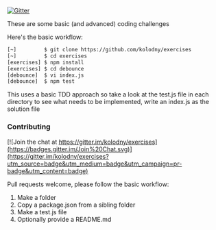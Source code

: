 [![Gitter][gitter-image]][gitter-url]

These are some basic (and advanced) coding challenges

Here's the basic workflow:

```bash
[~]         $ git clone https://github.com/kolodny/exercises
[~]         $ cd exercises
[exercises] $ npm install
[exercises] $ cd debounce
[debounce]  $ vi index.js
[debounce]  $ npm test
```
This uses a basic TDD approach so take a look at the test.js file in each directory to see what needs to be implemented, write an index.js as the solution file

### Contributing

[![Join the chat at https://gitter.im/kolodny/exercises](https://badges.gitter.im/Join%20Chat.svg)](https://gitter.im/kolodny/exercises?utm_source=badge&utm_medium=badge&utm_campaign=pr-badge&utm_content=badge)

Pull requests welcome, please follow the basic workflow:

1. Make a folder
2. Copy a package.json from a sibling folder
3. Make a test.js file
4. Optionally provide a README.md

[gitter-image]: https://badges.gitter.im/Join%20Chat.svg
[gitter-url]: https://gitter.im/kolodny/exercises
